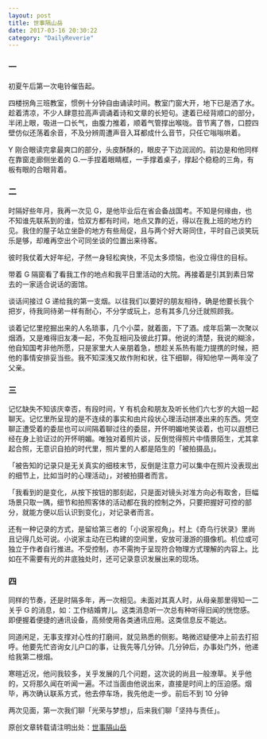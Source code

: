 ```yaml
---
layout: post
title: 世事隔山岳
date: 2017-03-16 20:30:22
category: "DailyReverie"
---
```


### 一

初夏午后第一次电铃催告起。

四楼拐角三班教室，惯例十分钟自由诵读时间。教室门窗大开，地下已是洒了水。趁着清凉，不少人肆意拉高声调诵着诗和文章的长短句。逮着已经背顺口的部分，半闭上眼，吸进一口长气，由腹力推着，顺着气管撑出喉咙。音节离了唇，口腔四壁仿似还荡着余音，不及分辨周遭声音入耳都成什么音节，只任它嗡嗡哄着。

Y 刚合眼读完拿最爽口的部分，头皮酥酥的，眼皮子下边润润的。前边是和他同样在靠窗走廊侧坐着的 G.一手捏着眼睛框，一手撑着桌子，撑起个稳稳的三角，有板有眼的合眼背着。

### 二

时隔好些年月，我再一次见 G，是他毕业后在省会备战国考。不知是何缘由，也不知谁先联系到的谁，恰双方都有时间，地点又靠的近，得以在我上班的地方约见。我住的屋子站立坐卧的地方有些局促，且与两个好大哥同住，平时自己谈笑玩乐是够，却难再空出个可同坐谈的位置出来待客。

彼时我仗着大好年纪，孑然一身轻松爽快，不见太多烦恼，也没立得住的目标。

带着 G 隔窗看了看我工作的地点和我平日里活动的大院。再接着是引其到素日常去的一家适合说话的面馆。

谈话间接过 G 递给我的第一支烟。以往我们以要好的朋友相待，确是他要长我个把岁，待我同待弟一样有耐心，不分学或玩上，总有其多几分迁就照顾我。

谈着记忆里挖掘出来的人名琐事，几个小菜，就着面，下了酒。成年后第一次聚以烟酒，又是难得旧友凑一起，不免互相问及彼此打算。他说的清楚，我说的糊涂，他自知国考非他所愿，只是家里大人亲朋着急，想趁关系热有能力提携的时候，把他的事情安排妥当些。我不知深浅又故作附和状，往下细聊，得知他早一两年没了父亲。

### 三

记忆缺失不知该庆幸否，有段时间，Y 有机会和朋友及听长他们六七岁的大姐一起聊天。记忆里所呈现的是不连续的事实和由片段状心理活动拼凑出来的东西。凭空聊正遭受着的委屈也可以间隔着聊过往的委屈，开怀明媚地笑谈着，也可以遐想已经在身上验证过的开怀明媚。唯独对着照片谈，反倒觉得照片中情景陌生，尤其拿起合照，无意识自拍的时代里，照片里的人都是陌生的「被拍摄品」。

「被告知的记录只是无关真实的细枝末节，反倒是注意力可以集中在照片没表现出的细节上，比如当时的心理活动」，对被拍摄者而言。

「我看到的是变化，从按下按钮的那刻起，只是面对镜头对准方向必有取舍，巨幅场景只取一隅，细节和拍照客体的活动都在我的控制之外，只要把握好可控的部分，就能方便以后认识到变化」，对记录者而言。

还有一种记录的方式，是留给第三者的「小说家视角」。村上《奇鸟行状录》里尚且记得几处可说。小说家主动在已构建的空间里，安放可漫游的摄像机。机位或可独立于作者自行推进。不受控制，亦不需拘于呈现符合物理方式理解的内容上。比如在不需要有光的井底独处时，还可记录意识发展出来的现场。

### 四

同样的节奏，还是时隔多年，再一次相见。未面对其真人时，从母亲那里得知一二关乎 G 的消息，如：工作结婚育儿。这类消息听一次总有种听得旧闻的恍惚感。即便握着便捷的通讯设备，高频使用各类通讯应用。这类信息反不能达。

同道闲足，无事支撑对心性的打磨间，就见熟悉的侧影。略微迟疑便冲上前去打招呼。他要先忙咨询女儿户口的事，让我先等几分钟。几分钟后，办事处门外，他递给我第二根烟。

寒暄近况，他问我较多，关乎发展的几个问题，这次说的尚且一般潦草。关乎他的，又将那久闻在听闻一遍。不过当面由他说出来，直接是时间上的压迫感。烟毕，再次确认联系方式，他去停车场，我先他走一步。前后不到 10 分钟

两次见面，第一次我们聊「光荣与梦想」，后来我们聊「坚持与责任」。


原创文章转载请注明出处：[世事隔山岳](https://unclethree.github.io/readingnotes/2017/03/16/article-for-poem-class.html)